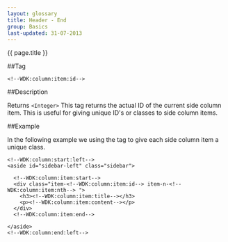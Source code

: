 ```yaml
---
layout: glossary
title: Header - End
group: Basics
last-updated: 31-07-2013
---
```


{{ page.title }}

##Tag

`<!--WDK:column:item:id-->`

##Description

Returns `<Integer>`
This tag returns the actual ID of the current side column item. This is useful for giving unique ID's or classes to side column items.

##Example

In the following example we using the tag to give each side column item a unique class.

```
<!--WDK:column:start:left-->
<aside id="sidebar-left" class="sidebar">

  <!--WDK:column:item:start-->
  <div class="item-<!--WDK:column:item:id--> item-n-<!--WDK:column:item:nth--> ">
    <h3><!--WDK:column:item:title--></h3>
    <p><!--WDK:column:item:content--></p>
  </div>
  <!--WDK:column:item:end-->

</aside>
<!--WDK:column:end:left-->
```
